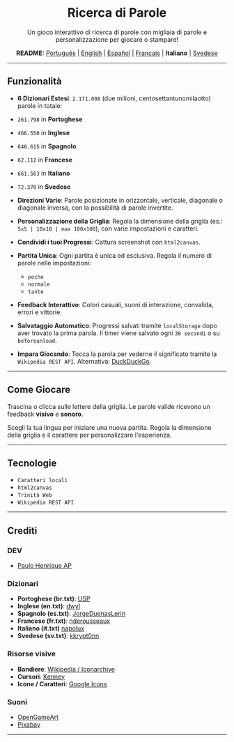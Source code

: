<div align="center">

# Ricerca di Parole

Un gioco interattivo di ricerca di parole con migliaia di parole e personalizzazione per giocare o stampare!

<p>
  <b>README:</b>
  <a href="README.md">Português</a> |
  <a href="README.en.md">English</a> |
  <a href="README.es.md">Español</a> |
  <a href="README.fr.md">Français</a> |
  <b>Italiano</b> |
  <a href="README.sv.md">Svedese</a>
</p>

</div>

-----

## Funzionalità

  - **6 Dizionari Estesi**:
  `2.171.008` (due milioni, centosettantunomilaotto) parole in totale:
  - `261.798` in **Portoghese**
  - `466.550` in **Inglese**
  - `646.615` in **Spagnolo**
  - `62.112` in **Francese**
  - `661.563` in **Italiano**
  - `72.370` in **Svedese**

  - **Direzioni Varie**:
    Parole posizionate in orizzontale, verticale, diagonale o diagonale inversa,
    con la possibilità di parole invertite.

  - **Personalizzazione della Griglia**:
    Regola la dimensione della griglia (es.: `5x5 | 10x10 | max 100x100`),
    con varie impostazioni e caratteri.

  - **Condividi i tuoi Progressi**:
    Cattura screenshot con `html2canvas`.

  - **Partita Unica**:
    Ogni partita è unica ed esclusiva. Regola il numero di parole nelle impostazioni:

      - `poche`
      - `normale`
      - `tante`

  - **Feedback Interattivo**:
    Colori casuali, suoni di interazione, convalida, errori e vittorie.

  - **Salvataggio Automatico**:
    Progressi salvati tramite `localStorage` dopo aver trovato la prima parola.
    Il timer viene salvato ogni `30 secondi` o su `beforeunload`.

  - **Impara Giocando**:
    Tocca la parola per vederne il significato tramite la `Wikipedia REST API`.
    Alternativa: [DuckDuckGo](https://duckduckgo.com/).

-----

## Come Giocare

Trascina o clicca sulle lettere della griglia.
Le parole valide ricevono un feedback **visivo** e **sonoro**.

Scegli la tua lingua per iniziare una nuova partita.
Regola la dimensione della griglia e il carattere per personalizzare l'esperienza.

-----

## Tecnologie

  - `Caratteri locali`
  - `html2canvas`
  - `Trinità Web`
  - `Wikipedia REST API`

-----

## Crediti

### DEV

  - [Paulo Henrique AP](https://github.com/Paulo-HenriqueAP)

### Dizionari
- **Portoghese (br.txt)**: [USP](https://www.ime.usp.br/~pf/dicios/)
- **Inglese (en.txt)**: [dwyl](https://github.com/dwyl/english-words)
- **Spagnolo (es.txt)**: [JorgeDuenasLerin](https://github.com/JorgeDuenasLerin/diccionario-espanol-txt/tree/master)
- **Francese (fr.txt)**: [nderousseaux](https://gist.github.com/nderousseaux/382c085f393ef88466e1cbcc98589687)
- **Italiano (it.txt)** [napolux](https://github.com/napolux)
- **Svedese (sv.txt)**: [kkrypt0nn](https://github.com/kkrypt0nn/wordlists/blob/main/wordlists/languages/swedish.txt)
### Risorse visive

  - **Bandiere**:
    [Wikipedia / Iconarchive](https://www.iconarchive.com/show/flags-icons-by-wikipedia.html)
  - **Cursori**:
    [Kenney](https://www.kenney.nl)
  - **Icone / Caratteri**:
    [Google Icons](https://fonts.google.com/icons)

### Suoni

  - [OpenGameArt](https://opengameart.org/)
  - [Pixabay](https://pixabay.com/users/floraphonic-38928062/)

-----